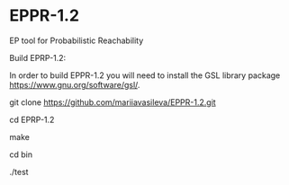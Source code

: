 # EPPR-1.2

EP tool for Probabilistic Reachability

Build EPRP-1.2:

In order to build EPPR-1.2 you will need to install the GSL library package https://www.gnu.org/software/gsl/.

git clone https://github.com/mariiavasileva/EPPR-1.2.git

cd EPRP-1.2

make

cd bin

./test
